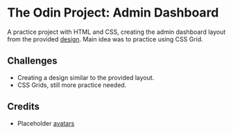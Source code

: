 # The Odin Project: Admin Dashboard

A practice project with HTML and CSS, creating the admin dashboard layout from the provided <a href="https://raw.githubusercontent.com/ykoziy/odin-admin-dashboard/main/dashboard-project-design.png" target="_blank">design</a>. Main idea was to practice using CSS Grid.

## Challenges

- Creating a design similar to the provided layout.
- CSS Grids, still more practice needed.

## Credits

- Placeholder <a href="https://www.freepik.com/free-vector/hand-drawn-different-people-icons-pack_17893869.htm#query=circle%20avatar&position=19&from_view=search">avatars</a>
